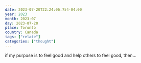 ```yaml
---
date: 2023-07-20T22:24:06.754-04:00
year: 2023
month: 2023-07
day: 2023-07-20
place: Toronto
country: Canada
tags: ["relate"]
categories: ["thought"]
---
```

if my purpose is to feel good and help others to feel good, then…
